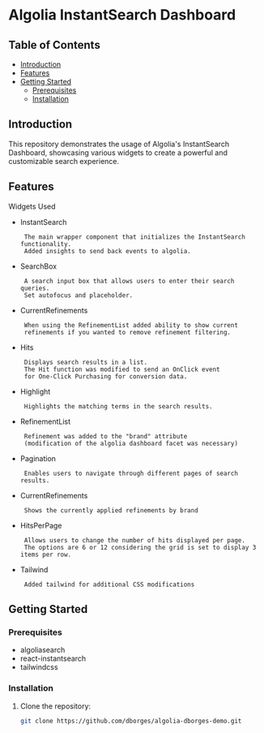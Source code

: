 # Algolia InstantSearch Dashboard


## Table of Contents

- [Introduction](#introduction)
- [Features](#features)
- [Getting Started](#getting-started)
  - [Prerequisites](#prerequisites)
  - [Installation](#installation)

## Introduction

This repository demonstrates the usage of Algolia's InstantSearch Dashboard, showcasing various widgets to create a powerful and customizable search experience.


## Features

Widgets Used

 - InstantSearch

        The main wrapper component that initializes the InstantSearch functionality. 
        Added insights to send back events to algolia.

 - SearchBox

        A search input box that allows users to enter their search queries. 
        Set autofocus and placeholder.

 - CurrentRefinements

        When using the RefinementList added ability to show current 
        refinements if you wanted to remove refinement filtering.      

 - Hits

        Displays search results in a list. 
        The Hit function was modified to send an OnClick event 
        for One-Click Purchasing for conversion data.

 - Highlight

        Highlights the matching terms in the search results.

 - RefinementList

        Refinement was added to the "brand" attribute 
        (modification of the algolia dashboard facet was necessary)

 - Pagination

        Enables users to navigate through different pages of search results.

 - CurrentRefinements

        Shows the currently applied refinements by brand

 - HitsPerPage

        Allows users to change the number of hits displayed per page.  
        The options are 6 or 12 considering the grid is set to display 3 items per row.

 - Tailwind

        Added tailwind for additional CSS modifications

## Getting Started

### Prerequisites

- algoliasearch
- react-instantsearch
- tailwindcss

### Installation


1. Clone the repository:

   ```bash
   git clone https://github.com/dborges/algolia-dborges-demo.git
